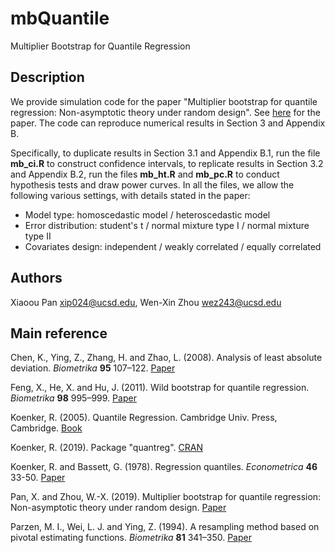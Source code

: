 # mbQuantile

Multiplier Bootstrap for Quantile Regression

## Description

We provide simulation code for the paper "Multiplier bootstrap for quantile regression: Non-asymptotic theory under random design". See [here](https://www.math.ucsd.edu/~xip024/Papers/MBQR.pdf) for the paper. The code can reproduce numerical results in Section 3 and Appendix B.

Specifically, to duplicate results in Section 3.1 and Appendix B.1, run the file **mb_ci.R** to construct confidence intervals, to replicate results in Section 3.2 and Appendix B.2, run the files **mb_ht.R** and **mb_pc.R** to conduct hypothesis tests and draw power curves. In all the files, we allow the following various settings, with details stated in the paper:

* Model type: homoscedastic model / heteroscedastic model
* Error distribution: student's t / normal mixture type I / normal mixture type II
* Covariates design: independent / weakly correlated / equally correlated

## Authors

Xiaoou Pan <xip024@ucsd.edu>, Wen-Xin Zhou <wez243@ucsd.edu> 

## Main reference

Chen, K., Ying, Z., Zhang, H. and Zhao, L. (2008). Analysis of least absolute deviation. *Biometrika* **95** 107–122. [Paper](https://academic.oup.com/biomet/article-abstract/95/1/107/219099)

Feng, X., He, X. and Hu, J. (2011). Wild bootstrap for quantile regression. *Biometrika* **98** 995–999. [Paper](https://academic.oup.com/biomet/article-abstract/98/4/995/234840)

Koenker, R. (2005). Quantile Regression. Cambridge Univ. Press, Cambridge. [Book](https://www.cambridge.org/core/books/quantile-regression/C18AE7BCF3EC43C16937390D44A328B1)

Koenker, R. (2019). Package "quantreg". [CRAN](https://cran.r-project.org/web/packages/quantreg/index.html)

Koenker, R. and Bassett, G. (1978). Regression quantiles. *Econometrica* **46** 33-50. [Paper](https://www.jstor.org/stable/1913643?seq=1#metadata_info_tab_contents)

Pan, X. and Zhou, W.-X. (2019). Multiplier bootstrap for quantile regression: Non-asymptotic theory under random design. [Paper](https://www.math.ucsd.edu/~xip024/Papers/MBQR.pdf)

Parzen, M. I., Wei, L. J. and Ying, Z. (1994). A resampling method based on pivotal estimating functions. *Biometrika* **81** 341–350. [Paper](https://academic.oup.com/biomet/article-abstract/81/2/341/468184)

